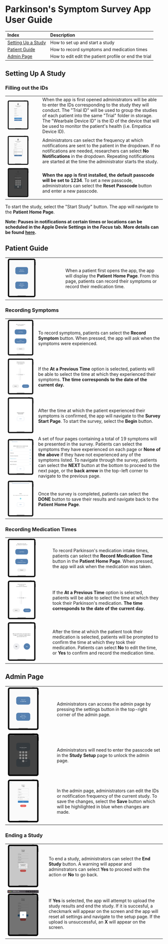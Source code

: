 # Parkinson's Symptom Survey App User Guide


| Index                                                                    | Description                                 |
| :----------------------------------------------------------------------- | :------------------------------------------ |
| [Setting Up a Study](#setting-up-a-study)| How to set up and start a study         |
| [Patient Guide](#patient-guide)                                        | How to record symptoms and medication times                  |
| [Admin Page](#admin-page)                                          | How to edit edit the patient profile or end the trial                   |



## Setting Up A Study

### Filling out the IDs

|   |   |
|---|---|
|<img src="../assets/study_setup.png" width="70%">| When the app is first opened administrators will be able to enter the IDs corresponding to the study they will conduct. The "Trial ID" will be used to group the studies of each patient into the same "Trial" folder in storage. The "Wearbale Device ID" is the ID of the device that will be used to monitor the patient's health (i.e. Empatica Device ID). |
|<img src="../assets/select_notifications.png" width="70%">| Administrators can select the frequency at which notifications are sent to the patient in the dropdown. If no notifications are needed, researchers can select **No Notifications** in the dropdown. Repeating notifications are started at the time the administrator starts the study.  |
|<img src="../assets/confirm_new_passcode.png" width="70%">| **When the app is first installed, the default passcode will be set to 1234**. To set a new passcode, administrators can select the **Reset Passcode** button and enter a new passcode. |

To start the study, select the "Start Study" button. The app will navigate to the **Patient Home Page**.

**Note: Pauses in notifications at certain times or locations can be scheduled in the Apple Devie Settings in the *Focus* tab. More details can be found [here](https://support.apple.com/en-ca/HT204321#:~:text=Go%20to%20Settings%20%3E%20Focus.,while%20using%20a%20certain%20app.).**

## Patient Guide

|   |   |
|---|---|
|<img src="../assets/patient_home_page.png" width="53%">| When a patient first opens the app, the app will display the **Patient Home Page**. From this page, patients can record their symptoms or record their medication time. |

### Recording Symptoms

|   |   |
|---|---|
|<img src="../assets/now_or_previous_survey.png" width="100%">| To record symptoms, patients can select the **Record Symptom** button. When pressed, the app will ask when the symptoms were expeienced.  |
|<img src="../assets/survey_time_pick.png" width="100%">| If the **At a Previous Time** option is selected, patients will be able to select the time at which they experienced their symptoms. **The time corresponds to the date of the current day.** |
|<img src="../assets/survey_start.png" width="100%">| After the time at which the patient experienced their symptoms is confirmed, the app will navigate to the **Survey Start Page**. To start the survey, select the **Begin** button.  |
|<img src="../assets/survey_selected.png" width="100%">| A set of four pages containing a total of 19 symptoms will be presented in the survey. Patients can select the symptoms they have experienced on each page or **None of the above** if they have not experienced any of the symptoms listed. To navigate through the survey, patients can select the **NEXT** button at the bottom to proceed to the next page, or the **back arrow** in the top-left corner to navigate to the previous page.|
|<img src="../assets/survey_complete.png" width="100%">| Once the survey is completed, patients can select the **DONE** button to save their results and navigate back to the **Patient Home Page**.|


### Recording Medication Times

|   |   |
|---|---|
|<img src="../assets/now_or_previous_medication.png" width="70%">| To record Parkinson's medication intake times, patients can select the **Record Medication Time** button in the **Patient Home Page**. When pressed, the app will ask when the medication was taken.  |
|<img src="../assets/medication_time_pick.png" width="70%">| If the **At a Previous Time** option is selected, patients will be able to select the time at which they took their Parkinson's medication. **The time corresponds to the date of the current day.** |
|<img src="../assets/medication_confirmation.png" width="70%">| After the time at which the patient took their medication is selected, patients will be prompted to confirm the time at which they took their medication. Patients can select **No** to edit the time, or **Yes** to confirm and record the medication time.  |



## Admin Page

|   |   |
|---|---|
|<img src="../assets/patient_home_page.png" width="70%">| Administrators can access the admin page by pressing the settings button in the top-right corner of the admin page. |
|<img src="../assets/admin_passcode.png" width="70%">| Administrators will need to enter the passcode set in the **Study Setup** page to unlock the admin page. |
|<img src="../assets/admin_page.png" width="70%">| In the admin page, administrators can edit the IDs or notification frequency of the current study. To save the changes, select the **Save** button which will be highilighted in blue when changes are made.  |

### Ending a Study
|   |   |
|---|---|
|<img src="../assets/end_study.png" width="85%"> | To end a study, administrators can select the **End Study** button. A warning will appear and adminstrators can select **Yes** to proceed with the action or **No** to go back. |
|<img src="../assets/upload.png" width="85%"> | If **Yes** is selected, the app will attempt to upload the study results and end the study. If it is succesful, a checkmark will appear on the screen and the app will reset all settings and navigate to the setup page. If the upload is unsuccessful, an **X** will appear on the screen. |
